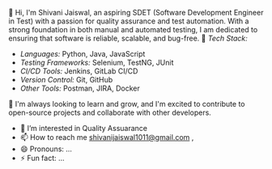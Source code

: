 👋 Hi, I'm Shivani Jaiswal, an aspiring SDET (Software Development Engineer in Test) with a passion for quality assurance and test automation. With a strong foundation in both manual and automated testing, I am dedicated to ensuring that software is reliable, scalable, and bug-free.
🔧 *Tech Stack:*
- *Languages:* Python, Java, JavaScript
- *Testing Frameworks:* Selenium, TestNG, JUnit
- *CI/CD Tools:* Jenkins, GitLab CI/CD
- *Version Control:* Git, GitHub
- *Other Tools:* Postman, JIRA, Docker

🚀 I'm always looking to learn and grow, and I'm excited to contribute to open-source projects and collaborate with other developers.

- 👀 I’m interested in Quality Assuarance
- 📫 How to reach me shivanijaiswal1011@gmail.com ,
- 😄 Pronouns: ...
- ⚡ Fun fact: ...

<!---
shivanijaiswal10/shivanijaiswal10 is a ✨ special ✨ repository because its `README.md` (this file) appears on your GitHub profile.
You can click the Preview link to take a look at your changes.
--->
